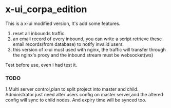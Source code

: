 # x-ui_corpa_edition

This is a x-ui modified version, It's add some features.

1. reset all inbounds traffic.
2. an email record of every inbound, you can write a script retrieve these email records(from database) to notify invalid users.
3. this version of x-ui must used with nginx, the traffic will transfer through the nginx's proxy and the inbound stream must be websocket(ws)

Test before use, even i had test it.

### TODO

1.Multi server control,plan to split project into master and child. Administrator  just need alter users config on master server,and the altered config will sync to child nodes. And expiry time will be synced too.
